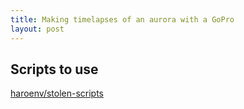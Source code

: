 ```yaml
---
title: Making timelapses of an aurora with a GoPro
layout: post
---
```

## Scripts to use

[haroenv/stolen-scripts](https://github.com/haroenv/stolen-scripts)
